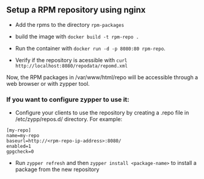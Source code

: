 ## Setup a RPM repository using nginx

- Add the rpms to the directory `rpm-packages`

- build the image with `docker build -t rpm-repo .`

- Run the container with `docker run -d -p 8080:80 rpm-repo`.

- Verify if the repository is acessible with `curl http://localhost:8080/repodata/repomd.xml`

Now, the RPM packages in /var/www/html/repo will be accessible through a web browser or with zypper tool.

### If you want to configure zypper to use it:

- Configure your clients to use the repository by creating a .repo file in /etc/zypp/repos.d/ directory. For example:

```
[my-repo]
name=my-repo
baseurl=http://<rpm-repo-ip-address>:8080/
enabled=1
gpgcheck=0

```

- Run `zypper refresh` and then `zypper install <package-name>` to install
  a package from the new repository

